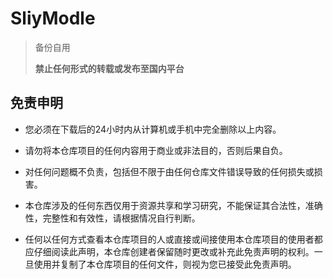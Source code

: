 # SliyModle

>备份自用
>
> **禁止任何形式的转载或发布至国内平台**

## 免责申明

- 您必须在下载后的24小时内从计算机或手机中完全删除以上内容。

- 请勿将本仓库项目的任何内容用于商业或非法目的，否则后果自负。

- 对任何问题概不负责，包括但不限于由任何仓库文件错误导致的任何损失或损害。
  
- 本仓库涉及的任何东西仅用于资源共享和学习研究，不能保证其合法性，准确性，完整性和有效性，请根据情况自行判断。
  
- 任何以任何方式查看本仓库项目的人或直接或间接使用本仓库项目的使用者都应仔细阅读此声明，本仓库创建者保留随时更改或补充此免责声明的权利。一旦使用并复制了本仓库项目的任何文件，则视为您已接受此免责声明。
